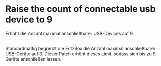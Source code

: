 # Raise the count of connectable usb device to 9
Erhöht die Anzahl maximal anschließbarer USB-Devices auf 9.<br>
<br>

Standardmäßig begrenzt die FritzBox die Anzahl maximal anschließbarer USB-Geräte auf 3. Dieser Patch erhöht dieses Limit, sodass sich bis zu 9 Geräte anschließen lassen.
 
